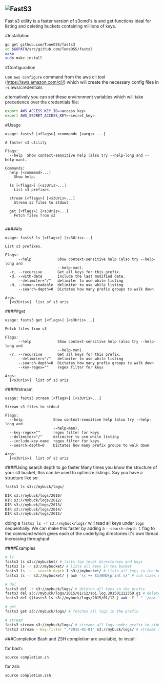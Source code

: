 ![FastS3](http://i.imgur.com/A42azaA.png)
---

Fast s3 utility is a faster version of s3cmd's ls and get functions ideal for listing and deleting buckets containing millions of keys.

#Installation

```bash
go get github.com/TuneOSS/fasts3
cd $GOPATH/src/github.com/TuneOSS/fasts3
make
sudo make install
```

#Configuration

use `aws configure` command from the aws cli tool (https://aws.amazon.com/cli/) which will create the necessary config files in ~/.aws/credentials

alternatively you can set these environment variables which will take precedence over the credentials file:
```bash
export AWS_ACCESS_KEY_ID=<access_key>
export AWS_SECRET_ACCESS_KEY=<secret_key>
```

#Usage

```
usage: fasts3 [<flags>] <command> [<args> ...]

A faster s3 utility

Flags:
  --help  Show context-sensitive help (also try --help-long and --help-man).

Commands:
  help [<command>...]
    Show help.

  ls [<flags>] [<s3Uris>...]
    List s3 prefixes.

  stream [<flags>] [<s3Uris>...]
    Stream s3 files to stdout

  get [<flags>] [<s3Uris>...]
    Fetch files from s3


```

#####ls
```
usage: fasts3 ls [<flags>] [<s3Uris>...]

List s3 prefixes.

Flags:
      --help            Show context-sensitive help (also try --help-long and
                        --help-man).
  -r, --recursive       Get all keys for this prefix.
  -d, --with-date       include the last modified date.
      --delimiter="/"   delimiter to use while listing
  -H, --human-readable  delimiter to use while listing
      --search-depth=0  Dictates how many prefix groups to walk down

Args:
  [<s3Uris>]  list of s3 uris

```

#####get
```
usage: fasts3 get [<flags>] [<s3Uris>...]

Fetch files from s3

Flags:
      --help            Show context-sensitive help (also try --help-long and
                        --help-man).
  -r, --recursive       Get all keys for this prefix.
      --delimiter="/"   delimiter to use while listing
      --search-depth=0  Dictates how many prefix groups to walk down
      --key-regex=""    regex filter for keys

Args:
  [<s3Uris>]  list of s3 uris
```

#####stream
```
usage: fasts3 stream [<flags>] [<s3Uris>...]

Stream s3 files to stdout

Flags:
  --help              Show context-sensitive help (also try --help-long and
                      --help-man).
  --key-regex=""      regex filter for keys
  --delimiter="/"     delimiter to use while listing
  --include-key-name  regex filter for keys
  --search-depth=0    Dictates how many prefix groups to walk down

Args:
  [<s3Uris>]  list of s3 uris
```

####Using search depth to *go* faster
Many times you know the structure of your s3 bucket, this can be used to optimize listings. Say you have a structure like so:
```bash
fasts3 ls s3://mybuck/logs/

DIR s3://mybuck/logs/2010/
DIR s3://mybuck/logs/2012/
DIR s3://mybuck/logs/2013/
DIR s3://mybuck/logs/2014/
DIR s3://mybuck/logs/2015/
```

doing a `fasts3 ls -r s3://mybuck/logs/` will read all keys under `logs` sequentially. We can make this faster by adding a `--search-depth 1` flag to the command which gives each of the underlying directories it's own thread increasing throughput.

####Examples
```bash
# ls
fasts3 ls s3://mybucket/ # lists top level directories and keys
fasts3 ls -r s3://mybucket/ # lists all keys in the bucket
fasts3 ls -r --search-depth 1 s3://mybucket/ # lists all keys in the bucket using the directories 1 level down to thread
fasts3 ls -r s3://mybucket/ | awk '{s += $1}END{print s}' # sum sizes of all objects in the bucket

# del
fasts3 del -r s3://mybuck/logs/ # deletes all keys in the prefix
fasts3 del s3://mybuck/logs/2015/01/12/api.log.201501122359.gz # deletes single key
fasts3 del $(fasts3 ls s3://mybuck/logs/2015/01/12 | awk -F " " '/api.log/{print $2}') # delete all keys that have "api.log" in them

# get
fasts3 get s3://mybuck/logs/ # fetches all logs in the prefix

# stream
fasts3 stream s3://mybuck/logs/ # streams all logs under prefix to stdout
fasts3 stream --key-filter ".*2015-01-01" s3://mybuck/logs/ # streams all logs with 2015-01-01 in the key name stdout
```

###Completion
Bash and ZSH completion are available, to install:

for bash:
```
source completion.sh
```

for zsh:
```
source completion.zsh
```
